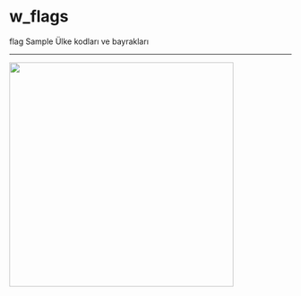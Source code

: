 # w_flags

flag Sample
Ülke kodları ve bayrakları
<HR>
<img src="https://github.com/VedatBiner/flutter-codes/blob/master/widgets_templates/w057_flagadd/screen_shots/img-01.png" height="400em"/>

